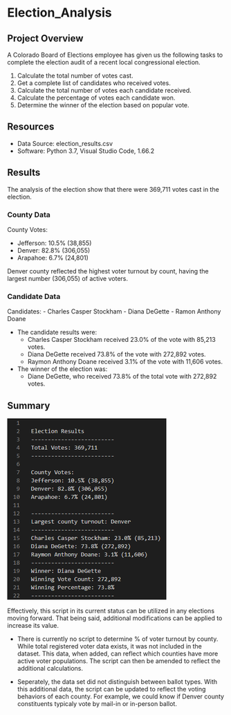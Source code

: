 # Election_Analysis

## Project Overview
A Colorado Board of Elections employee has given us the following tasks to complete the election audit of a recent local congressional election.

1. Calculate the total number of votes cast.
2. Get a complete list of candidates who received votes.
3. Calculate the total number of votes each candidate received.
4. Calculate the percentage of votes each candidate won.
5. Determine the winner of the election based on popular vote.

## Resources
- Data Source: election_results.csv
- Software: Python 3.7, Visual Studio Code, 1.66.2

## Results
The analysis of the election show that there were 369,711 votes cast in the election.

### County Data
County Votes:
- Jefferson: 10.5% (38,855)
- Denver: 82.8% (306,055)
- Arapahoe: 6.7% (24,801)

Denver county reflected the highest voter turnout by count, having the largest number (306,055) of active voters.

### Candidate Data
Candidates:
    - Charles Casper Stockham
    - Diana DeGette
    - Ramon Anthony Doane
- The candidate results were:
    - Charles Casper Stockham received 23.0% of the vote with 85,213 votes.
    - Diana DeGette received 73.8% of the vote with 272,892 votes.
    - Raymon Anthony Doane received 3.1% of the vote with 11,606 votes.
- The winner of the election was:
    - Diane DeGette, who received 73.8% of the total vote with 272,892 votes.

## Summary
![](analysis/Print_Data.png)

Effectively, this script in its current status can be utilized in any elections moving forward.  That being said,
additional modifications can be applied to increase its value.

- There is currently no script to determine % of voter turnout by county.  While total registered voter data exists, 
    it was not included in the dataset.  This data, when added, can reflect which counties have more active voter populations.  The script can then be
    amended to reflect the additional calculations.
    
- Seperately, the data set did not distinguish between ballot types.  With this additional data, the script can be updated to reflect the voting 
    behaviors of each county.  For example, we could know if Denver county constituents typicaly vote by mail-in or in-person ballot.
